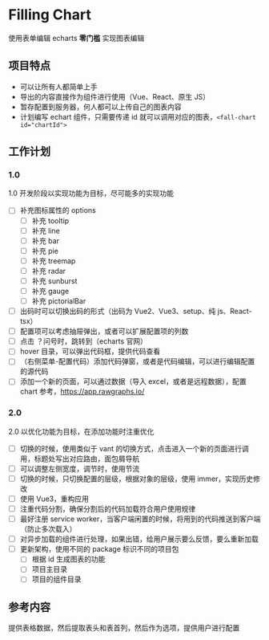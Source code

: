 # Filling Chart

使用表单编辑 echarts **零门槛** 实现图表编辑

## 项目特点

- 可以让所有人都简单上手
- 导出的内容直接作为组件进行使用（Vue、React、原生 JS）
- 暂存配置到服务器，何人都可以上传自己的图表内容
- 计划编写 echart 组件，只需要传递 id 就可以调用对应的图表，`<fall-chart id="chartId">`

## 工作计划

### 1.0

1.0 开发阶段以实现功能为目标，尽可能多的实现功能

- [ ] 补充图标属性的 options
  - [ ] 补充 tooltip
  - [ ] 补充 line
  - [ ] 补充 bar
  - [ ] 补充 pie
  - [ ] 补充 treemap
  - [ ] 补充 radar
  - [ ] 补充 sunburst
  - [ ] 补充 gauge
  - [ ] 补充 pictorialBar
- [ ] 出码时可以切换出码的形式（出码为 Vue2、Vue3、setup、纯 js、React-tsx）
- [ ] 配置项可以考虑抽屉弹出，或者可以扩展配置项的列数
- [ ] 点击 ？问号时，跳转到（echarts 官网）
- [ ] hover 目录，可以弹出代码框，提供代码查看
- [ ] （右侧菜单-配置代码）添加代码弹窗，或者是代码编辑，可以进行编辑配置的源代码
- [ ] 添加一个新的页面，可以通过数据（导入 excel，或者是远程数据），配置 chart 参考，https://app.rawgraphs.io/

### 2.0

2.0 以优化功能为目标，在添加功能时注重优化

- [ ] 切换的时候，使用类似于 vant 的切换方式，点击进入一个新的页面进行调用，标题处写出对应路由，面包屑导航
- [ ] 可以调整左侧宽度，调节时，使用节流
- [ ] 切换的时候，只切换配置的层级，根据对象的层级，使用 immer，实现历史修改
- [ ] 使用 Vue3，重构应用
- [ ] 注重代码分割，确保分割后的代码加载符合用户使用规律
- [ ] 最好注册 service worker，当客户端闲置的时候，将用到的代码推送到客户端（防止多次载入）
- [ ] 对异步加载的组件进行处理，如果出错，给用户展示要么反馈，要么重新加载
- [ ] 更新架构，使用不同的 package 标识不同的项目包
  - [ ] 根据 id 生成图表的功能
  - [ ] 项目主目录
  - [ ] 项目的组件目录

## 参考内容

提供表格数据，然后提取表头和表首列，然后作为选项，提供用户进行配置
